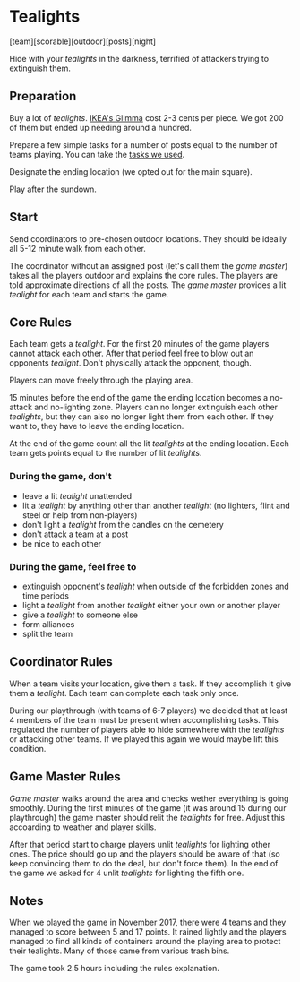 # Tealights
[team][scorable][outdoor][posts][night]

Hide with your *tealights* in the darkness, terrified of attackers trying to extinguish them.

## Preparation

Buy a lot of *tealights*. [IKEA's Glimma](http://www.ikea.com/gb/en/products/decoration/candles-candle-holders/glimma-unscented-tealight-art-50097995/) cost 2-3 cents per piece. We got 200 of them but ended up needing around a hundred.

Prepare a few simple tasks for a number of posts equal to the number of teams playing. You can take the [tasks we used](tasks.md).

Designate the ending location (we opted out for the main square).

Play after the sundown.

## Start

Send coordinators to pre-chosen outdoor locations. They should be ideally all 5-12 minute walk from each other.

The coordinator without an assigned post (let's call them the *game master*) takes all the players outdoor and explains the core rules. The players are told approximate directions of all the posts. The *game master* provides a lit *tealight* for each team and starts the game.

## Core Rules

Each team gets a *tealight*. For the first 20 minutes of the game players cannot attack each other. After that period feel free to blow out an opponents *tealight*. Don't physically attack the opponent, though.

Players can move freely through the playing area.

15 minutes before the end of the game the ending location becomes a no-attack and no-lighting zone. Players can no longer extinguish each other *tealights*, but they can also no longer light them from each other. If they want to, they have to leave the ending location.

At the end of the game count all the lit *tealights* at the ending location. Each team gets points equal to the number of lit *tealights*.

### During the game, don't

- leave a lit *tealight* unattended
- lit a *tealight* by anything other than another *tealight* (no lighters, flint and steel or help from non-players)
- don't light a *tealight* from the candles on the cemetery
- don't attack a team at a post
- be nice to each other

### During the game, feel free to

- extinguish opponent's *tealight* when outside of the forbidden zones and time periods
- light a *tealight* from another *tealight* either your own or another player
- give a *tealight* to someone else
- form alliances
- split the team

## Coordinator Rules

When a team visits your location, give them a task. If they accomplish it give them a *tealight*. Each team can complete each task only once.

During our playthrough (with teams of 6-7 players) we decided that at least 4 members of the team must be present when accomplishing tasks. This regulated the number of players able to hide somewhere with the *tealights* or attacking other teams. If we played this again we would maybe lift this condition.

## Game Master Rules

*Game master* walks around the area and checks wether everything is going smoothly. During the first minutes of the game (it was around 15 during our playthrough) the game master should relit the *tealights* for free. Adjust this accoarding to weather and player skills.

After that period start to charge players unlit *tealights* for lighting other ones. The price should go up and the players should be aware of that (so keep convincing them to do the deal, but don't force them). In the end of the game we asked for 4 unlit *tealights* for lighting the fifth one.

## Notes

When we played the game in November 2017, there were 4 teams and they managed to score between 5 and 17 points. It rained lightly and the players managed to find all kinds of containers around the playing area to protect their tealights. Many of those came from various trash bins.

The game took 2.5 hours including the rules explanation.
